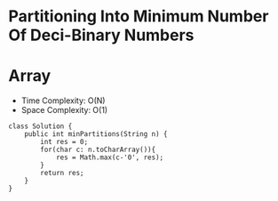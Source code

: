 # Partitioning Into Minimum Number Of Deci-Binary Numbers
# Array
* Time Complexity: O(N)
* Space Complexity: O(1)
```
class Solution {
    public int minPartitions(String n) {
        int res = 0;
        for(char c: n.toCharArray()){
            res = Math.max(c-'0', res);
        }
        return res;
    }
}
```